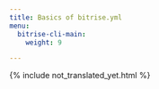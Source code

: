 ```yaml
---
title: Basics of bitrise.yml
menu:
  bitrise-cli-main:
    weight: 9

---
```

{% include not_translated_yet.html %}